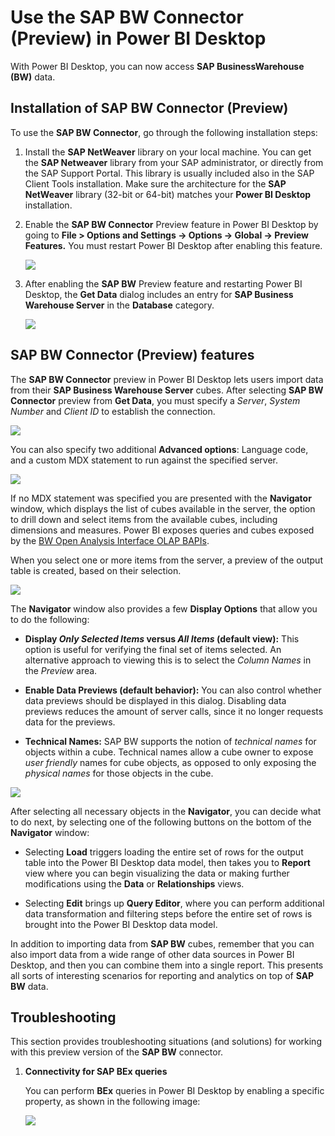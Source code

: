<properties
   pageTitle="Use the SAP BW Connector in Power BI Desktop (Preview)"
   description="Use the SAP BW Connector in Power BI Desktop (Preview)"
   services="powerbi"
   documentationCenter=""
   authors="davidiseminger"
   manager="mblythe"
   backup=""
   editor=""
   tags=""
   qualityFocus="no"
   qualityDate=""/>

<tags
   ms.service="powerbi"
   ms.devlang="NA"
   ms.topic="article"
   ms.tgt_pltfrm="NA"
   ms.workload="powerbi"
   ms.date="07/26/2016"
   ms.author="davidi"/>

# Use the SAP BW Connector (Preview) in Power BI Desktop

With Power BI Desktop, you can now access **SAP BusinessWarehouse (BW)** data.

## Installation of SAP BW Connector (Preview)

To use the **SAP BW Connector**, go through the following installation steps:

1.  Install the **SAP NetWeaver** library on your local machine. You can get the **SAP Netweaver** library from your SAP administrator, or directly from the SAP Support Portal. This library is usually included also in the SAP Client Tools installation. Make sure the architecture for the **SAP NetWeaver** library (32-bit or 64-bit) matches your **Power BI Desktop** installation.

2.  Enable the **SAP BW Connector** Preview feature in Power BI Desktop by going to **File > Options and Settings -> Options -> Global -> Preview Features.** You must restart Power BI Desktop after enabling this feature.

    ![](media/powerbi-desktop-sap-bw-connector/SAP_BW_1a.png)

3.  After enabling the **SAP BW** Preview feature and restarting Power BI Desktop, the **Get Data** dialog includes an entry for **SAP Business Warehouse Server** in the **Database** category.

    ![](media/powerbi-desktop-sap-bw-connector/SAP_BW_2a.png)


## SAP BW Connector (Preview) features

The **SAP BW Connector** preview in Power BI Desktop lets users import data from their **SAP Business Warehouse Server** cubes. After selecting **SAP BW Connector** preview from **Get Data**, you must specify a *Server*, *System Number* and *Client ID* to establish the connection.

![](media/powerbi-desktop-sap-bw-connector/SAP_BW_3a.png)

You can also specify two additional **Advanced options**: Language code, and a custom MDX statement to run against the specified server.

![](media/powerbi-desktop-sap-bw-connector/SAP_BW_4a.png)

If no MDX statement was specified you are presented with the **Navigator** window, which displays the list of cubes available in the server, the option to drill down and select items from the available cubes, including dimensions and measures. Power BI exposes queries and cubes exposed by the [BW Open Analysis Interface OLAP BAPIs](https://help.sap.com/saphelp_nw70/helpdata/en/d9/ed8c3c59021315e10000000a114084/content.htm).

When you select one or more items from the server, a preview of the output table is created, based on their selection.

![](media/powerbi-desktop-sap-bw-connector/SAP_BW_5.png)

The **Navigator** window also provides a few **Display Options** that allow you to do the following:

-	**Display *Only Selected Items* versus *All Items* (default view):** This option is useful for verifying the final set of items selected. An alternative approach to viewing this is to select the *Column Names* in the *Preview* area.

-	**Enable Data Previews (default behavior):** You can also control whether data previews should be displayed in this dialog. Disabling data previews reduces the amount of server calls, since it no longer requests data for the previews.

-	**Technical Names:** SAP BW supports the notion of *technical names* for objects within a cube. Technical names allow a cube owner to expose *user friendly* names for cube objects, as opposed to only exposing the *physical names* for those objects in the cube.

![](media/powerbi-desktop-sap-bw-connector/SAP_BW_6.png)

After selecting all necessary objects in the **Navigator**, you can decide what to do next, by selecting one of the following buttons on the bottom of the **Navigator** window:

-	Selecting **Load** triggers loading the entire set of rows for the output table into the Power BI Desktop data model, then takes you to **Report** view where you can begin  visualizing the data or making further modifications using the **Data** or **Relationships** views.

-	Selecting **Edit** brings up **Query Editor**, where you can perform additional data transformation and filtering steps before the entire set of rows is brought into the Power BI Desktop data model.

In addition to importing data from **SAP BW** cubes, remember that you can also import data from a wide range of other data sources in Power BI Desktop, and then you can combine them into a single report. This presents all sorts of interesting scenarios for reporting and analytics on top of **SAP BW** data.

## Troubleshooting

This section provides troubleshooting situations (and solutions) for working with this preview version of the **SAP BW** connector.

1.  **Connectivity for SAP BEx queries**

    You can perform **BEx** queries in Power BI Desktop by enabling a specific property, as shown in the following image:

    ![](media/powerbi-desktop-sap-bw-connector/SAP_BW_8.png)
